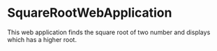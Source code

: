 # SquareRootWebApplication
This web application finds the square root of two number and displays which has a higher root.
